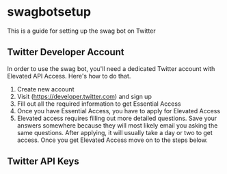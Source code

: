 # swagbotsetup
This is a guide for setting up the swag bot on Twitter
## Twitter Developer Account
In order to use the swag bot, you'll need a dedicated Twitter account with Elevated API Access. Here's how to do that.
1. Create new account
2. Visit (https://developer.twitter.com) and sign up
3. Fill out all the required information to get Essential Access
4. Once you have Essential Access, you have to apply for Elevated Access
5. Elevated access requires filling out more detailed questions. Save your answers somewhere because they will most likely email you asking the same questions.
After applying, it will usually take a day or two to get access. Once you get Elevated Access move on to the steps below.
## Twitter API Keys

